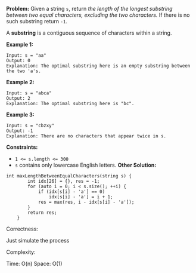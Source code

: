 **Problem:**
Given a string `s`, return *the length of the longest substring between two equal characters, excluding the two characters.* If there is no such substring return `-1`.

A **substring** is a contiguous sequence of characters within a string.

 

**Example 1:**

```
Input: s = "aa"
Output: 0
Explanation: The optimal substring here is an empty substring between the two 'a's.
```

**Example 2:**

```
Input: s = "abca"
Output: 2
Explanation: The optimal substring here is "bc".
```

**Example 3:**

```
Input: s = "cbzxy"
Output: -1
Explanation: There are no characters that appear twice in s.
```

 

**Constraints:**

- `1 <= s.length <= 300`
- `s` contains only lowercase English letters.
**Other Solution:**
```
int maxLengthBetweenEqualCharacters(string s) {
        int idx[26] = {}, res = -1;
        for (auto i = 0; i < s.size(); ++i) {
            if (idx[s[i] - 'a'] == 0)
                idx[s[i] - 'a'] = i + 1;
            res = max(res, i - idx[s[i] - 'a']);
        }
        return res;
    }
```
Correctness:

Just simulate the process

Complexity:

Time: O(n)
Space: O(1)